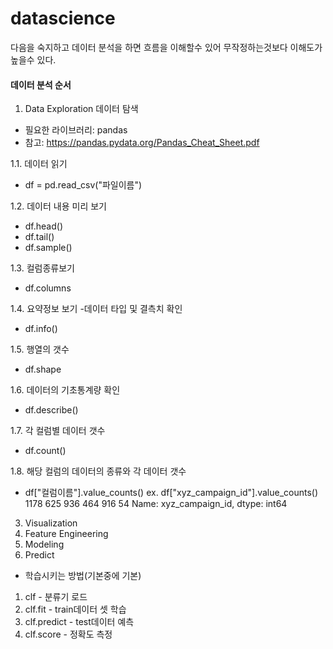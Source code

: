 # datascience


다음을 숙지하고 데이터 분석을 하면 흐름을 이해할수 있어 무작정하는것보다 이해도가 높을수 있다.

#### 데이터 분석 순서
1. Data Exploration 데이터 탐색
- 필요한 라이브러리: pandas
- 참고: https://pandas.pydata.org/Pandas_Cheat_Sheet.pdf

1.1. 데이터 읽기
- df = pd.read_csv("파일이름")

1.2. 데이터 내용 미리 보기
- df.head()
- df.tail()
- df.sample()

1.3. 컬럼종류보기
- df.columns

1.4. 요약정보 보기 -데이터 타입 및 결측치 확인
- df.info()

1.5. 행열의 갯수
- df.shape

1.6. 데이터의 기초통계량 확인
- df.describe()

1.7. 각 컬럼별 데이터 갯수
- df.count()

1.8. 해당 컬럼의 데이터의 종류와 각 데이터 갯수
- df["컬럼이름"].value_counts()
ex. df["xyz_campaign_id"].value_counts()
1178    625
936     464
916      54
Name: xyz_campaign_id, dtype: int64







3. Visualization
4. Feature Engineering
5. Modeling
6. Predict

- 학습시키는 방법(기본중에 기본)
1. clf - 분류기 로드
2. clf.fit - train데이터 셋 학습
3. clf.predict - test데이터 예측
4. clf.score - 정확도 측정


